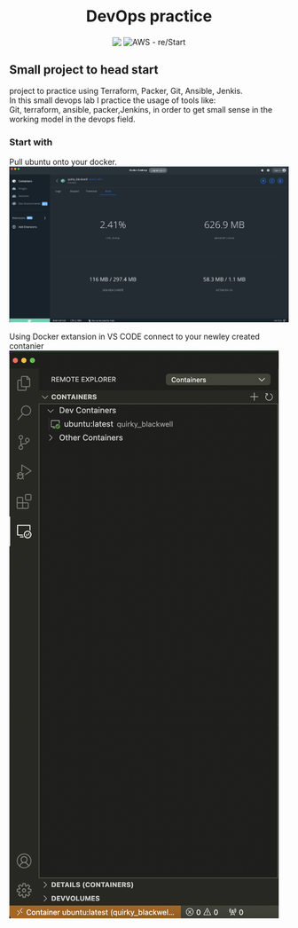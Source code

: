 <div align="center">

# DevOps practice 
</div>

<div align="center">
<img src="https://img.shields.io/badge/created--date-24th%20October-blue" align="center" />
<img src="https://img.shields.io/badge/AWS-re%2FStart-orange" alt="AWS - re/Start" align="center" />
</div>
<div align="center">
</div>

## Small project to head start
project to practice using Terraform, Packer, Git, Ansible, Jenkis. \
In this small devops lab I practice the usage of tools like:\
Git, terraform, ansible, packer,Jenkins, in order to get small sense in the working model in the devops field.

### Start with 
Pull ubuntu onto your docker.
<img src=images/Docker.png />

Using Docker extansion in VS CODE connect to your newley created contanier 
<img src=images/contanier.png />

